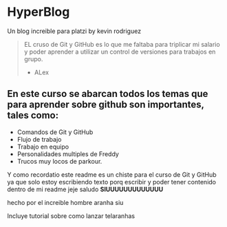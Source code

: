 # HyperBlog
Un blog increible para platzi  by kevin rodriguez
>EL cruso de Git y GitHub es lo que me faltaba para triplicar mi salario y poder  aprender a utilizar un control de versiones para trabajos en grupo.
> - ALex

## En este curso se abarcan todos los temas que para aprender sobre github son importantes, tales como:
* Comandos de Git y  GitHub
* Flujo de trabajo
* Trabajo en equipo
* Personalidades multiples de Freddy
* Trucos muy locos de parkour.

Y como recordatio este readme es un chiste para el curso de Git y GitHub ya que solo estoy escribiendo texto porq escribir y poder tener contenido dentro de mi readme jeje saludo **SIUUUUUUUUUUUUU**

hecho por el increible hombre aranha
siu

Incluye tutorial sobre como lanzar telaranhas